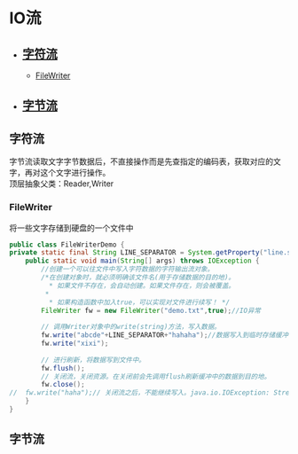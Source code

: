 # IO流
- ## [字符流](#字符流)
   - [FileWriter](#filewriter)
- ## [字节流](#字节流)






## 字符流
字节流读取文字字节数据后，不直接操作而是先查指定的编码表，获取对应的文字，再对这个文字进行操作。  
顶层抽象父类：Reader,Writer  
### FileWriter
将一些文字存储到硬盘的一个文件中
```java
public class FileWriterDemo {
private static final String LINE_SEPARATOR = System.getProperty("line.separator");//换行
	public static void main(String[] args) throws IOException {
		//创建一个可以往文件中写入字符数据的字符输出流对象。
		/*在创建对象时，就必须明确该文件名(用于存储数据的目的地)。
		  * 如果文件不存在，会自动创建。如果文件存在，则会被覆盖。
		 * 
		  * 如果构造函数中加入true，可以实现对文件进行续写！ */
		FileWriter fw = new FileWriter("demo.txt",true);//IO异常
		
		// 调用Writer对象中的write(string)方法，写入数据。 
		fw.write("abcde"+LINE_SEPARATOR+"hahaha");//数据写入到临时存储缓冲区中
		fw.write("xixi");
		
		// 进行刷新，将数据写到文件中。
		fw.flush();
		// 关闭流，关闭资源。在关闭前会先调用flush刷新缓冲中的数据到目的地。
		fw.close();
//	fw.write("haha");// 关闭流之后，不能继续写入。java.io.IOException: Stream closed
	}
}

```



## 字节流
